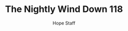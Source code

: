 ---
image: /assets/img/nwd/118_nwd_philippians_4_6_nlt.png
title: The Nightly Wind Down 118
categories:
  - The Nightly Wind Down
author: Hope Staff
notes: The Nightly Wind Down 118
embed: >-
  EMBED_GOES_HERE
transcript: >-
  SOME LINES OF TEXT START HERE
---
